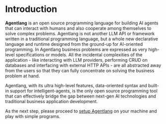 # Introduction

**Agentlang** is an open source programming language for building AI agents that can interact with humans and also cooperate among themselves to solve complex problems. Agentlang is not another LLM API or framework written in a traditional programming language, but a whole new declarative language and runtime designed from the ground-up for AI-oriented programming. In Agentlang business problems are expressed as very high-level specifications or models. All the incidental complexities of the application - like interacting with LLM providers, performing CRUD on databases and interfacing with external HTTP APIs - are all abstracted away from the users so that they can fully concentrate on solving the business problem at hand.

Agentlang, with its ultra high-level features, data-oriented syntax and built-in support for intelligent-agents, is the only open source programming tool that can effectively bridge the gap between next-gen AI technologies and traditional business application development.

As the next step, please proceed to [setup Agentlang](installation.md) on your machine and play with simple programs.
